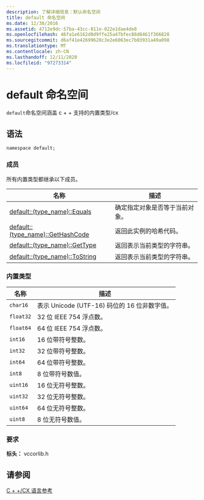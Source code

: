 ```yaml
---
description: 了解详细信息：默认命名空间
title: default 命名空间
ms.date: 12/30/2016
ms.assetid: 4712e9dc-57ba-43cc-811e-022e1dae4de8
ms.openlocfilehash: 46fa1e6162d0d9ffe25a47bfec88d8461f366828
ms.sourcegitcommit: d6af41e42699628c3e2e6063ec7b03931a49a098
ms.translationtype: MT
ms.contentlocale: zh-CN
ms.lasthandoff: 12/11/2020
ms.locfileid: "97273314"
---
```

# <a name="default-namespace"></a>default 命名空间

`default`命名空间涵盖 c + + 支持的内置类型/cx

## <a name="syntax"></a>语法

```
namespace default;
```

### <a name="members"></a>成员

所有内置类型都继承以下成员。

| 名称 | 描述 |
|--|--|
| [default::(type_name)::Equals](../cppcx/default-type-name-equals-method.md) | 确定指定对象是否等于当前对象。 |
| [default::(type_name)::GetHashCode](../cppcx/default-type-name-gethashcode-method.md) | 返回此实例的哈希代码。 |
| [default::(type_name)::GetType](../cppcx/default-type-name-gettype-method.md) | 返回表示当前类型的字符串。 |
| [default::(type_name)::ToString](../cppcx/default-type-name-tostring-method.md) | 返回表示当前类型的字符串。 |

### <a name="built-in-types"></a>内置类型

|名称|描述|
|----------|-----------------|
|`char16`|表示 Unicode (UTF-16) 码位的 16 位非数字值。|
|`float32`|32 位 IEEE 754 浮点数。|
|`float64`|64 位 IEEE 754 浮点数。|
|`int16`|16 位带符号整数。|
|`int32`|32 位带符号整数。|
|`int64`|64 位带符号整数。|
|`int8`|8 位带符号数值。|
|`uint16`|16 位无符号整数。|
|`uint32`|32 位无符号整数。|
|`uint64`|64 位无符号整数。|
|`uint8`|8 位无符号数值。|

### <a name="requirements"></a>要求

**标头：** vccorlib.h

## <a name="see-also"></a>请参阅

[C + +/CX 语言参考](../cppcx/visual-c-language-reference-c-cx.md)
